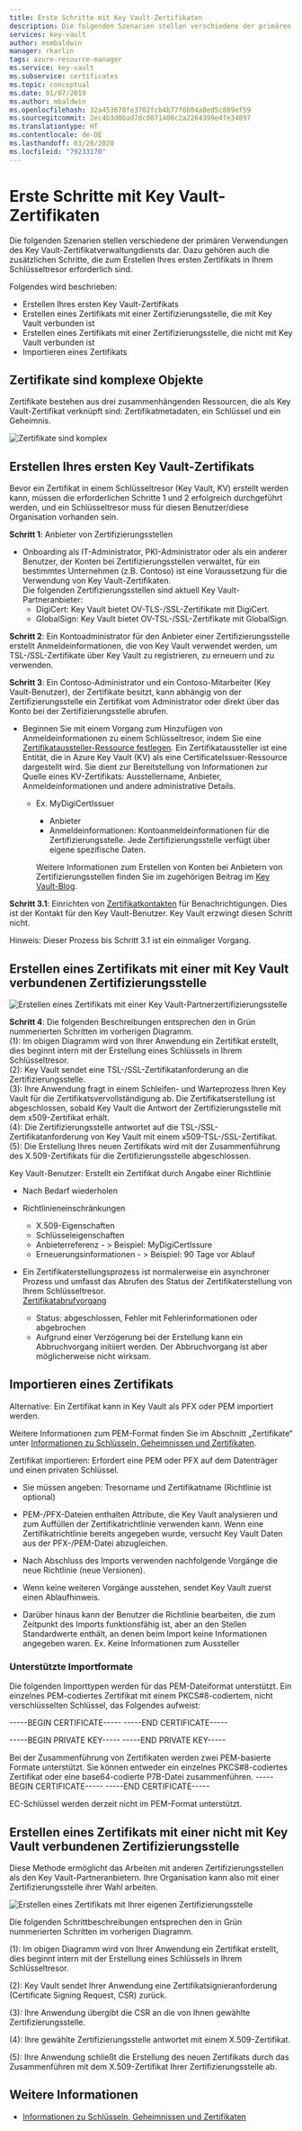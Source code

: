 ```yaml
---
title: Erste Schritte mit Key Vault-Zertifikaten
description: Die folgenden Szenarien stellen verschiedene der primären Verwendungen des Key Vault-Zertifikatverwaltungdiensts dar. Dazu gehören auch die zusätzlichen Schritte, die zum Erstellen Ihres ersten Zertifikats in Ihrem Schlüsseltresor erforderlich sind.
services: key-vault
author: msmbaldwin
manager: rkarlin
tags: azure-resource-manager
ms.service: key-vault
ms.subservice: certificates
ms.topic: conceptual
ms.date: 01/07/2019
ms.author: mbaldwin
ms.openlocfilehash: 32a453678fe3702fcb4b77f0b04a8ed5c889ef59
ms.sourcegitcommit: 2ec4b3d0bad7dc0071400c2a2264399e4fe34897
ms.translationtype: HT
ms.contentlocale: de-DE
ms.lasthandoff: 03/28/2020
ms.locfileid: "79233170"
---
```

# <a name="get-started-with-key-vault-certificates"></a>Erste Schritte mit Key Vault-Zertifikaten
Die folgenden Szenarien stellen verschiedene der primären Verwendungen des Key Vault-Zertifikatverwaltungdiensts dar. Dazu gehören auch die zusätzlichen Schritte, die zum Erstellen Ihres ersten Zertifikats in Ihrem Schlüsseltresor erforderlich sind.

Folgendes wird beschrieben:
- Erstellen Ihres ersten Key Vault-Zertifikats
- Erstellen eines Zertifikats mit einer Zertifizierungsstelle, die mit Key Vault verbunden ist
- Erstellen eines Zertifikats mit einer Zertifizierungsstelle, die nicht mit Key Vault verbunden ist
- Importieren eines Zertifikats

## <a name="certificates-are-complex-objects"></a>Zertifikate sind komplexe Objekte
Zertifikate bestehen aus drei zusammenhängenden Ressourcen, die als Key Vault-Zertifikat verknüpft sind: Zertifikatmetadaten, ein Schlüssel und ein Geheimnis.


![Zertifikate sind komplex](media/azure-key-vault.png)


## <a name="creating-your-first-key-vault-certificate"></a>Erstellen Ihres ersten Key Vault-Zertifikats  
 Bevor ein Zertifikat in einem Schlüsseltresor (Key Vault, KV) erstellt werden kann, müssen die erforderlichen Schritte 1 und 2 erfolgreich durchgeführt werden, und ein Schlüsseltresor muss für diesen Benutzer/diese Organisation vorhanden sein.  

**Schritt 1**: Anbieter von Zertifizierungsstellen  
-   Onboarding als IT-Administrator, PKI-Administrator oder als ein anderer Benutzer, der Konten bei Zertifizierungsstellen verwaltet, für ein bestimmtes Unternehmen (z.B. Contoso) ist eine Voraussetzung für die Verwendung von Key Vault-Zertifikaten.  
    Die folgenden Zertifizierungsstellen sind aktuell Key Vault-Partneranbieter:  
    -   DigiCert: Key Vault bietet OV-TLS-/SSL-Zertifikate mit DigiCert.  
    -   GlobalSign: Key Vault bietet OV-TSL-/SSL-Zertifikate mit GlobalSign.  

**Schritt 2**: Ein Kontoadministrator für den Anbieter einer Zertifizierungsstelle erstellt Anmeldeinformationen, die von Key Vault verwendet werden, um TSL-/SSL-Zertifikate über Key Vault zu registrieren, zu erneuern und zu verwenden.

**Schritt 3**: Ein Contoso-Administrator und ein Contoso-Mitarbeiter (Key Vault-Benutzer), der Zertifikate besitzt, kann abhängig von der Zertifizierungsstelle ein Zertifikat vom Administrator oder direkt über das Konto bei der Zertifizierungsstelle abrufen.  

- Beginnen Sie mit einem Vorgang zum Hinzufügen von Anmeldeinformationen zu einem Schlüsseltresor, indem Sie eine [Zertifikataussteller-Ressource festlegen](/rest/api/keyvault/setcertificateissuer/setcertificateissuer). Ein Zertifikataussteller ist eine Entität, die in Azure Key Vault (KV) als eine CertificateIssuer-Ressource dargestellt wird. Sie dient zur Bereitstellung von Informationen zur Quelle eines KV-Zertifikats: Ausstellername, Anbieter, Anmeldeinformationen und andere administrative Details.
  - Ex. MyDigiCertIssuer  
    -   Anbieter  
    -   Anmeldeinformationen: Kontoanmeldeinformationen für die Zertifizierungsstelle. Jede Zertifizierungsstelle verfügt über eigene spezifische Daten.  

    Weitere Informationen zum Erstellen von Konten bei Anbietern von Zertifizierungsstellen finden Sie im zugehörigen Beitrag im [Key Vault-Blog](https://aka.ms/kvcertsblog).  

**Schritt 3.1**: Einrichten von [Zertifikatkontakten](/rest/api/keyvault/setcertificatecontacts/setcertificatecontacts) für Benachrichtigungen. Dies ist der Kontakt für den Key Vault-Benutzer. Key Vault erzwingt diesen Schritt nicht.  

Hinweis: Dieser Prozess bis Schritt 3.1 ist ein einmaliger Vorgang.  

## <a name="creating-a-certificate-with-a-ca-partnered-with-key-vault"></a>Erstellen eines Zertifikats mit einer mit Key Vault verbundenen Zertifizierungsstelle

![Erstellen eines Zertifikats mit einer Key Vault-Partnerzertifizierungsstelle](media/certificate-authority-2.png)

**Schritt 4**: Die folgenden Beschreibungen entsprechen den in Grün nummerierten Schritten im vorherigen Diagramm.  
  (1): Im obigen Diagramm wird von Ihrer Anwendung ein Zertifikat erstellt, dies beginnt intern mit der Erstellung eines Schlüssels in Ihrem Schlüsseltresor.  
  (2): Key Vault sendet eine TSL-/SSL-Zertifikatanforderung an die Zertifizierungsstelle.  
  (3): Ihre Anwendung fragt in einem Schleifen- und Warteprozess Ihren Key Vault für die Zertifikatsvervollständigung ab. Die Zertifikatserstellung ist abgeschlossen, sobald Key Vault die Antwort der Zertifizierungsstelle mit dem x509-Zertifikat erhält.  
  (4): Die Zertifizierungsstelle antwortet auf die TSL-/SSL-Zertifikatanforderung von Key Vault mit einem x509-TSL-/SSL-Zertifikat.  
  (5): Die Erstellung Ihres neuen Zertifikats wird mit der Zusammenführung des X.509-Zertifikats für die Zertifizierungsstelle abgeschlossen.  

  Key Vault-Benutzer: Erstellt ein Zertifikat durch Angabe einer Richtlinie

  -   Nach Bedarf wiederholen  
  -   Richtlinieneinschränkungen  
      -   X.509-Eigenschaften  
      -   Schlüsseleigenschaften  
      -   Anbieterreferenz - > Beispiel: MyDigiCertIssure  
      -   Erneuerungsinformationen - > Beispiel: 90 Tage vor Ablauf  

  - Ein Zertifikaterstellungsprozess ist normalerweise ein asynchroner Prozess und umfasst das Abrufen des Status der Zertifikaterstellung von Ihrem Schlüsseltresor.  
[Zertifikatabrufvorgang](/rest/api/keyvault/getcertificateoperation/getcertificateoperation)  
      -   Status: abgeschlossen, Fehler mit Fehlerinformationen oder abgebrochen  
      -   Aufgrund einer Verzögerung bei der Erstellung kann ein Abbruchvorgang initiiert werden. Der Abbruchvorgang ist aber möglicherweise nicht wirksam.  

## <a name="import-a-certificate"></a>Importieren eines Zertifikats  
 Alternative: Ein Zertifikat kann in Key Vault als PFX oder PEM importiert werden.  

 Weitere Informationen zum PEM-Format finden Sie im Abschnitt „Zertifikate“ unter [Informationen zu Schlüsseln, Geheimnissen und Zertifikaten](about-keys-secrets-and-certificates.md).  

 Zertifikat importieren: Erfordert eine PEM oder PFX auf dem Datenträger und einen privaten Schlüssel. 
-   Sie müssen angeben: Tresorname und Zertifikatname (Richtlinie ist optional)

-   PEM-/PFX-Dateien enthalten Attribute, die Key Vault analysieren und zum Auffüllen der Zertifikatrichtlinie verwenden kann. Wenn eine Zertifikatrichtlinie bereits angegeben wurde, versucht Key Vault Daten aus der PFX-/PEM-Datei abzugleichen.  

-   Nach Abschluss des Imports verwenden nachfolgende Vorgänge die neue Richtlinie (neue Versionen).  

-   Wenn keine weiteren Vorgänge ausstehen, sendet Key Vault zuerst einen Ablaufhinweis. 

-   Darüber hinaus kann der Benutzer die Richtlinie bearbeiten, die zum Zeitpunkt des Imports funktionsfähig ist, aber an den Stellen Standardwerte enthält, an denen beim Import keine Informationen angegeben waren. Ex. Keine Informationen zum Aussteller  

### <a name="formats-of-import-we-support"></a>Unterstützte Importformate
Die folgenden Importtypen werden für das PEM-Dateiformat unterstützt. Ein einzelnes PEM-codiertes Zertifikat mit einem PKCS#8-codiertem, nicht verschlüsselten Schlüssel, das Folgendes aufweist:

-----BEGIN CERTIFICATE----- -----END CERTIFICATE-----

-----BEGIN PRIVATE KEY----- -----END PRIVATE KEY-----

Bei der Zusammenführung von Zertifikaten werden zwei PEM-basierte Formate unterstützt. Sie können entweder ein einzelnes PKCS#8-codiertes Zertifikat oder eine base64-codierte P7B-Datei zusammenführen. -----BEGIN CERTIFICATE----- -----END CERTIFICATE-----

EC-Schlüssel werden derzeit nicht im PEM-Format unterstützt.

## <a name="creating-a-certificate-with-a-ca-not-partnered-with-key-vault"></a>Erstellen eines Zertifikats mit einer nicht mit Key Vault verbundenen Zertifizierungsstelle  
 Diese Methode ermöglicht das Arbeiten mit anderen Zertifizierungsstellen als den Key Vault-Partneranbietern. Ihre Organisation kann also mit einer Zertifizierungsstelle ihrer Wahl arbeiten.  

![Erstellen eines Zertifikats mit Ihrer eigenen Zertifizierungsstelle](media/certificate-authority-1.png)  

 Die folgenden Schrittbeschreibungen entsprechen den in Grün nummerierten Schritten im vorherigen Diagramm.  

  (1): Im obigen Diagramm wird von Ihrer Anwendung ein Zertifikat erstellt, dies beginnt intern mit der Erstellung eines Schlüssels in Ihrem Schlüsseltresor.  

  (2): Key Vault sendet Ihrer Anwendung eine Zertifikatsignieranforderung (Certificate Signing Request, CSR) zurück.  

  (3): Ihre Anwendung übergibt die CSR an die von Ihnen gewählte Zertifizierungsstelle.  

  (4): Ihre gewählte Zertifizierungsstelle antwortet mit einem X.509-Zertifikat.  

  (5): Ihre Anwendung schließt die Erstellung des neuen Zertifikats durch das Zusammenführen mit dem X.509-Zertifikat Ihrer Zertifizierungsstelle ab.

## <a name="see-also"></a>Weitere Informationen

- [Informationen zu Schlüsseln, Geheimnissen und Zertifikaten](about-keys-secrets-and-certificates.md)
